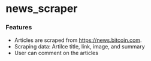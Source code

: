 # news_scraper

### Features 
- Articles are scraped from https://news.bitcoin.com. 
- Scraping data: Artilce title, link, image, and summary
- User can comment on the articles
